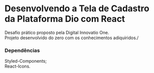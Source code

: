 # Desenvolvendo a Tela de Cadastro da Plataforma Dio com React

Desafio prático proposto pela Digital Innovatio One.\
Projeto desenvolvido do zero com os conhecimentos adiquiridos./

### Dependências
Styled-Components;\
React-Icons.
